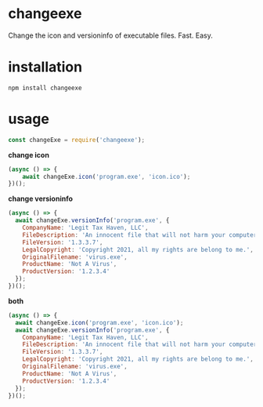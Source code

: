 # changeexe
Change the icon and versioninfo of executable files. Fast. Easy.

# installation

`npm install changeexe`
 
# usage
 
```javascript
const changeExe = require('changeexe');
```

**change icon**

```javascript
(async () => { 
    await changeExe.icon('program.exe', 'icon.ico');
})();
```

**change versioninfo**

```javascript
(async () => {
  await changeExe.versionInfo('program.exe', {
    CompanyName: 'Legit Tax Haven, LLC',
    FileDescription: 'An innocent file that will not harm your computer. Double-click to read more.',
    FileVersion: '1.3.3.7',
    LegalCopyright: 'Copyright 2021, all my rights are belong to me.',
    OriginalFilename: 'virus.exe',
    ProductName: 'Not A Virus',
    ProductVersion: '1.2.3.4'
  });
})();
```

**both**

```javascript
(async () => {
  await changeExe.icon('program.exe', 'icon.ico');
  await changeExe.versionInfo('program.exe', {
    CompanyName: 'Legit Tax Haven, LLC',
    FileDescription: 'An innocent file that will not harm your computer. Double-click to read more.',
    FileVersion: '1.3.3.7',
    LegalCopyright: 'Copyright 2021, all my rights are belong to me.',
    OriginalFilename: 'virus.exe',
    ProductName: 'Not A Virus',
    ProductVersion: '1.2.3.4'
  });
})();